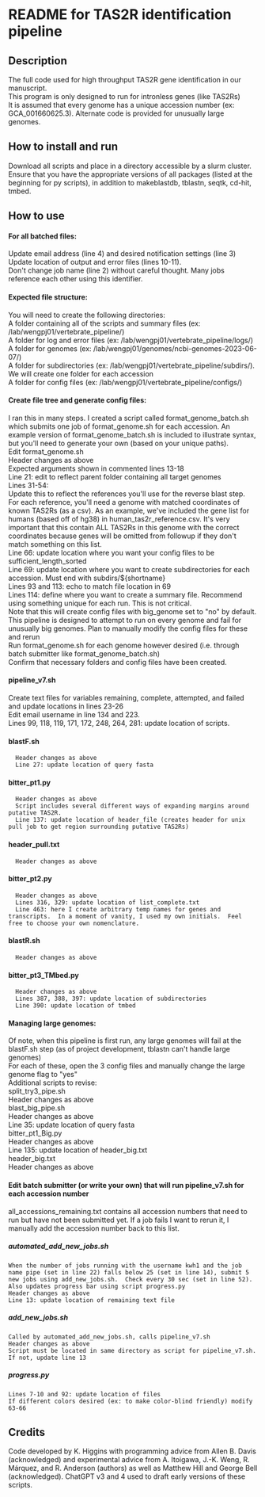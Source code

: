 # README for TAS2R identification pipeline  

## Description  
The full code used for high throughput TAS2R gene identification in our manuscript.  
This program is only designed to run for intronless genes (like TAS2Rs)  
It is assumed that every genome has a unique accession number (ex: GCA_001660625.3).  Alternate code is provided for unusually large genomes.  

## How to install and run  
Download all scripts and place in a directory accessible by a slurm cluster.  
Ensure that you have the appropriate versions of all packages (listed at the beginning for py scripts), in addition to makeblastdb, tblastn, seqtk, cd-hit, tmbed.  


## How to use  
#### For all batched files:  
  Update email address (line 4) and desired notification settings (line 3)  
  Update location of output and error files (lines 10-11).  
  Don't change job name (line 2) without careful thought.  Many jobs reference each other using this identifier.  

#### Expected file structure:  
  You will need to create the following directories:  
    A folder containing all of the scripts and summary files (ex: /lab/wengpj01/vertebrate_pipeline/)  
    A folder for log and error files (ex: /lab/wengpj01/vertebrate_pipeline/logs/)  
    A folder for genomes (ex: /lab/wengpj01/genomes/ncbi-genomes-2023-06-07/)  
    A folder for subdirectories (ex: /lab/wengpj01/vertebrate_pipeline/subdirs/).  We will create one folder for each accession  
    A folder for config files (ex: /lab/wengpj01/vertebrate_pipeline/configs/)  


#### Create file tree and generate config files:  
  I ran this in many steps.  I created a script called format_genome_batch.sh which submits one job of format_genome.sh for each accession.  An example version of format_genome_batch.sh is included to illustrate syntax, but you'll need to generate your own (based on your unique paths).  
  Edit format_genome.sh  
    Header changes as above  
    Expected arguments shown in commented lines 13-18  
    Line 21: edit to reflect parent folder containing all target genomes  
    Lines 31-54:  
      Update this to reflect the references you'll use for the reverse blast step.  For each reference, you'll need a genome with matched coordinates of known TAS2Rs (as a csv).  As an example, we've included the gene list for humans (based off of hg38) in human_tas2r_reference.csv.  It's very important that this contain ALL TAS2Rs in this genome with the correct coordinates because genes will be omitted from followup if they don't match something on this list.  
    Line 66: update location where you want your config files to be sufficient_length_sorted  
    Line 69: update location where you want to create subdirectories for each accession.  Must end with subdirs/${shortname}  
    Lines 93 and 113: echo to match file location in 69  
    Lines 114: define where you want to create a summary file.  Recommend using something unique for each run.  This is not critical.  
  Note that this will create config files with big_genome set to "no" by default.  This pipeline is designed to attempt to run on every genome and fail for unusually big genomes.  Plan to manually modify the config files for these and rerun  
  Run format_genome.sh for each genome however desired (i.e. through batch submitter like format_genome_batch.sh)  
  Confirm that necessary folders and config files have been created.  

#### pipeline_v7.sh  
  Create text files for variables remaining, complete, attempted, and failed and update locations in lines 23-26  
  Edit email username in line 134 and 223.  
  Lines 99, 118, 119, 171, 172, 248, 264, 281: update location of scripts.  

#### blastF.sh  
      Header changes as above  
      Line 27: update location of query fasta  
#### bitter_pt1.py  
      Header changes as above  
      Script includes several different ways of expanding margins around putative TAS2R.    
      Line 137: update location of header_file (creates header for unix pull job to get region surrounding putative TAS2Rs)  
#### header_pull.txt  
      Header changes as above  
#### bitter_pt2.py  
      Header changes as above  
      Lines 316, 329: update location of list_complete.txt  
      Line 463: here I create arbitrary temp names for genes and transcripts.  In a moment of vanity, I used my own initials.  Feel free to choose your own nomenclature.  
#### blastR.sh  
      Header changes as above  
#### bitter_pt3_TMbed.py  
      Header changes as above  
      Lines 387, 388, 397: update location of subdirectories  
      Line 390: update location of tmbed  

#### Managing large genomes:  
  Of note, when this pipeline is first run, any large genomes will fail at the blastF.sh step (as of project development, tblastn can't handle large genomes)  
  For each of these, open the 3 config files and manually change the large genome flag to "yes"  
  Additional scripts to revise:  
    split_try3_pipe.sh  
      Header changes as above  
    blast_big_pipe.sh  
      Header changes as above  
      Line 35: update location of query fasta    
    bitter_pt1_Big.py  
      Header changes as above  
      Line 135: update location of header_big.txt  
    header_big.txt  
      Header changes as above  

#### Edit batch submitter (or write your own) that will run pipeline_v7.sh for each accession number  
  all_accessions_remaining.txt contains all accession numbers that need to run but have not been submitted yet.  If a job fails I want to rerun it, I manually add the accession number back to this list.  
##### automated_add_new_jobs.sh  
    When the number of jobs running with the username kwh1 and the job name pipe (set in line 22) falls below 25 (set in line 14), submit 5 new jobs using add_new_jobs.sh.  Check every 30 sec (set in line 52).  Also updates progress bar using script progress.py  
    Header changes as above  
    Line 13: update location of remaining text file  
##### add_new_jobs.sh  
    Called by automated_add_new_jobs.sh, calls pipeline_v7.sh  
    Header changes as above  
    Script must be located in same directory as script for pipeline_v7.sh.  If not, update line 13  
##### progress.py  
    Lines 7-10 and 92: update location of files  
    If different colors desired (ex: to make color-blind friendly) modify 63-66  




## Credits  
Code developed by K. Higgins with programming advice from Allen B. Davis (acknowledged) and experimental advice from A. Itoigawa, J.-K. Weng, R. Márquez, and R. Anderson (authors) as well as Matthew Hill and George Bell (acknowledged).  ChatGPT v3 and 4 used to draft early versions of these scripts.  
